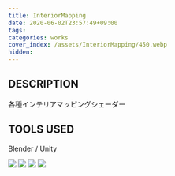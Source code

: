 ```yaml
---
title: InteriorMapping
date: 2020-06-02T23:57:49+09:00
tags: 
categories: works
cover_index: /assets/InteriorMapping/450.webp
hidden: 
---
```


## DESCRIPTION
各種インテリアマッピングシェーダー

## TOOLS USED
Blender / Unity

![](/assets/InteriorMapping/01.webp)
![](/assets/InteriorMapping/02.webp)
![](/assets/InteriorMapping/03.webp)
![](/assets/InteriorMapping/04.webp)